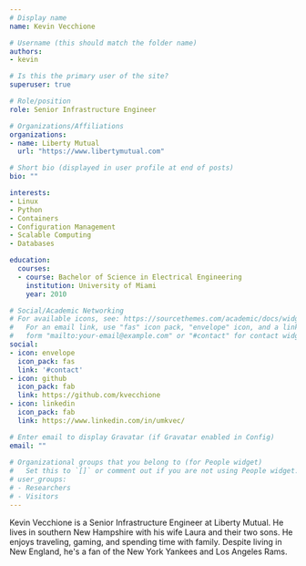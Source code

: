 ```yaml
---
# Display name
name: Kevin Vecchione

# Username (this should match the folder name)
authors:
- kevin

# Is this the primary user of the site?
superuser: true

# Role/position
role: Senior Infrastructure Engineer

# Organizations/Affiliations
organizations:
- name: Liberty Mutual
  url: "https://www.libertymutual.com"

# Short bio (displayed in user profile at end of posts)
bio: ""

interests:
- Linux
- Python
- Containers
- Configuration Management
- Scalable Computing
- Databases

education:
  courses:
  - course: Bachelor of Science in Electrical Engineering
    institution: University of Miami
    year: 2010

# Social/Academic Networking
# For available icons, see: https://sourcethemes.com/academic/docs/widgets/#icons
#   For an email link, use "fas" icon pack, "envelope" icon, and a link in the
#   form "mailto:your-email@example.com" or "#contact" for contact widget.
social:
- icon: envelope
  icon_pack: fas
  link: '#contact'
- icon: github
  icon_pack: fab
  link: https://github.com/kvecchione
- icon: linkedin
  icon_pack: fab
  link: https://www.linkedin.com/in/umkvec/

# Enter email to display Gravatar (if Gravatar enabled in Config)
email: ""
  
# Organizational groups that you belong to (for People widget)
#   Set this to `[]` or comment out if you are not using People widget.  
# user_groups:
# - Researchers
# - Visitors
---
```

Kevin Vecchione is a Senior Infrastructure Engineer at Liberty Mutual. He lives in southern New Hampshire with his wife Laura and their two sons. He enjoys traveling, gaming, and spending time with family. Despite living in New England, he's a fan of the New York Yankees and Los Angeles Rams.
